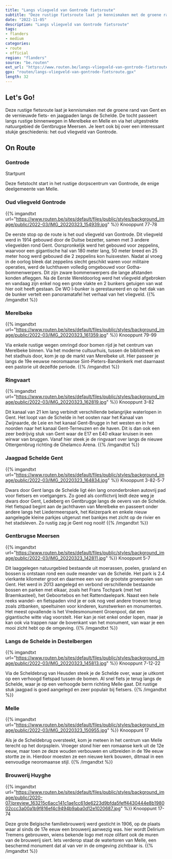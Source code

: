 ```yaml
---
title: "Langs vliegveld van Gontrode fietsroute"
subtitle: "Deze rustige fietsroute laat je kennismaken met de groene rand van Gent en de vernieuwde fiets- en jaagpaden langs de Schelde"
date: "2022-11-05"
description: "Langs vliegveld van Gontrode fietsroute"
tags:
- flanders
- medium
categories:
- route
- official
region: "flanders"
source: "be.routen"
ext_url: "https://www.routen.be/langs-vliegveld-van-gontrode-fietsroute"
gpx: "routen/langs-vliegveld-van-gontrode-fietsroute.gpx"
length: 32
---
```


## Let's Go!

Deze rustige fietsroute laat je kennismaken met de groene rand van Gent en de vernieuwde fiets- en jaagpaden langs de Schelde. De tocht passeert langs rustige binnenwegen in Merelbeke en Melle en via het uitgestrekte natuurgebied de Gentbrugse Meersen. Je leert ook bij over een interessant stukje geschiedenis: het oud vliegveld van Gontrode.

## On Route

### Gontrode

Startpunt

Deze fietstocht start in het rustige dorpscentrum van Gontrode, de enige deelgemeente van Melle.

### Oud vliegveld Gontrode

{{% imgandtxt url="https://www.routen.be/sites/default/files/public/styles/background_image/public/2022-03/IMG_20220323_154939.jpg" %}}
Knooppunt 77-78

De eerste stop op de route is het oud vliegveld van Gontrode. Dit vliegveld werd in 1914 gebouwd door de Duitse bezetter, samen met 3 andere vliegvelden rond Gent. Oorspronkelijk werd het gebouwd voor zeppelins, waarvoor een gigantische hal van 180 meter lang, 50 meter breed en 25 meter hoog werd gebouwd die 2 zeppelins kon huisvesten. Nadat al vroeg in de oorlog bleek dat zeppelins slecht geschikt waren voor militaire operaties, werd de luchthaven volledig omgebouwd voor Gotha-bommenwerpers. Dit zijn zware bommenwerpers die lange afstanden konden afleggen. Na de Eerste Wereldoorlog werd het vliegveld afgebroken en vandaag zijn enkel nog een grote vlakte en 2 bunkers getuigen van wat hier ooit heeft gestaan. De WO I-bunker is gerestaureerd en op het dak van de bunker vertelt een panoramatafel het verhaal van het vliegveld.
{{% /imgandtxt %}}

### Merelbeke

{{% imgandtxt url="https://www.routen.be/sites/default/files/public/styles/background_image/public/2022-03/IMG_20220323_161359.jpg" %}}
Knooppunt 79-99

Via enkele rustige wegen omringd door bomen rijd je het centrum van Merelbeke binnen. Via het moderne cultuurhuis, tussen de bibliotheek en het stadhuis door, kom je op de markt van Merelbeke uit. Hier passeer je langs de 19e eeuwse neoromaanse Sint-Pieters-Bandenkerk met daarnaast een pastorie uit dezelfde periode.
{{% /imgandtxt %}}

### Ringvaart

{{% imgandtxt url="https://www.routen.be/sites/default/files/public/styles/background_image/public/2022-03/IMG_20220323_162819.jpg" %}}
Knooppunt 3-82

Dit kanaal van 21 km lang verbindt verschillende belangrijke waterlopen in Gent. Het loopt van de Schelde in het oosten naar het Kanaal van Zwijnaarde, de Leie en het kanaal Gent-Brugge in het westen en in het noorden naar het kanaal Gent-Terneuzen en de haven. Dit is dan ook een zeer bedrijvig stuk van Gent waar de E17 en E40 elkaar kruisen in een wirwar van bruggen. Vanaf hier steek je de ringvaart over langs de nieuwe Ottergembrug richting de Ghelamco Arena.
{{% /imgandtxt %}}

### Jaagpad Schelde Gent

{{% imgandtxt url="https://www.routen.be/sites/default/files/public/styles/background_image/public/2022-03/IMG_20220323_164834.jpg" %}}
Knooppunt 3-82-5-7

Dwars door Gent langs de Schelde ligt één lang ononderbroken autovrij pad voor fietsers en voetgangers. Zo goed als conflictvrij leidt deze weg je dwars door Gent, Ledeberg en Gentbrugge langs de oevers van de Schelde. Het fietspad begint aan de jachthaven van Merelbeke en passeert onder andere langs het Liedermeerspark, het Keizerpark en enkele nieuw aangelegde kleine parkjes uitgerust met bankjes met zicht op de rivier en het stadsleven. Zo rustig zag je Gent nog nooit!
{{% /imgandtxt %}}

### Gentbrugse Meersen

{{% imgandtxt url="https://www.routen.be/sites/default/files/public/styles/background_image/public/2022-03/IMG_20220323_142811.jpg" %}}
Knooppunt 5-7

Dit laaggelegen natuurgebied bestaande uit moerassen, poelen, grasland en bossen is ontstaan rond een oude meander van de Schelde. Het park is 2.4 vierkante kilometer groot en daarmee een van de grootste groenpolen van Gent. Het werd in 2013 aangelegd en verbond verschillende bestaande bossen en parken met elkaar, zoals het Frans Tochpark (met het Braemkasteel), het Geboortebos en het Rattendaelepark. Naast een hele reeks wandel- en fietspaden vind je er ook nog veel andere troeven terug zoals zitbanken, speeltuinen voor kinderen, kunstwerken en monumenten. Het meest opvallende is het Vredesmonument Groenpool, dat een gigantische witte vlag voorstelt. Hier kan je niet enkel onder lopen, maar je kan ook via trappen naar de bovenkant van het monument, van waar je een mooi zicht hebt op de omgeving.
{{% /imgandtxt %}}

### Langs de Schelde in Destelbergen

{{% imgandtxt url="https://www.routen.be/sites/default/files/public/styles/background_image/public/2022-03/IMG_20220323_145813.jpg" %}}
Knooppunt 7-12-22

Via de Scheldebrug van Heusden steek je de Schelde over, waar je uitkomt op een verhoogd fietspad tussen de bomen. Al snel fiets je terug langs de Schelde, waar je op een verhoogde berm richting Melle gaat. Dit rustige stuk jaagpad is goed aangelegd en zeer populair bij fietsers.
{{% /imgandtxt %}}

### Melle

{{% imgandtxt url="https://www.routen.be/sites/default/files/public/styles/background_image/public/2022-03/IMG_20220323_150955.jpg" %}}
Knooppunt 17

Als je de Scheldebrug oversteekt, kom je meteen in het centrum van Melle terecht op het dorpsplein. Vroeger stond hier een romaanse kerk uit de 12e eeuw, maar toen ze deze wouden verbouwen en uitbreiden in de 19e eeuw stortte ze in. Hierdoor moesten ze een nieuwe kerk bouwen, ditmaal in een eenvoudige neoromaanse stijl.
{{% /imgandtxt %}}

### Brouwerij Huyghe

{{% imgandtxt url="https://www.routen.be/sites/default/files/public/styles/background_image/public/2020-07/preview_163215c6acc141c1ae1cc61de6223d9bfda5feff4430444e8b198002ccc3a00a1b9f816ef4c9494b9aba0d12e1020687.jpg" %}}
Knooppunt 17-74

Deze grote Belgische familiebrouwerij werd gesticht in 1906, op de plaats waar al sinds de 17e eeuw een brouwerij aanwezig was. hier wordt Delirium Tremens gebrouwen, wiens bekende logo met roze olifant ook de muren van de brouwerij siert. Iets verderop staat de watertoren van Melle, een beschermd monument dat al van ver in de omgeving zichtbaar is.
{{% /imgandtxt %}}


